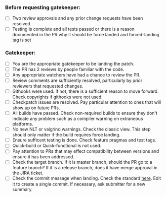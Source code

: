 ### Before requesting gatekeeper:

* [ ] Two review approvals and any prior change requests have been resolved.
* [ ] Testing is complete and all tests passed or there is a reason documented in the PR why it
      should be force landed and forced-landing tag is set

### Gatekeeper:

* [ ] You are the appropriate gatekeeper to be landing the patch.
* [ ] The PR has 2 reviews by people familiar with the code.
* [ ] Any appropriate watchers have had a chance to review the PR.
* [ ] Review comments are sufficiently resolved, particularly by prior reviewers that requested
      changes.
* [ ] Githooks were used. If not, there is a sufficient reason to move forward.  Check copyrights
      if githooks were not used.
* [ ] Checkpatch issues are resolved.  Pay particular attention to ones that will show up on future
      PRs.
* [ ] All builds have passed.  Check non-required builds to ensure they don't indicate any problem
      such as a compiler warning on extraneous platforms.
* [ ] No new NLT or valgrind warnings.  Check the classic view. This step should only matter if
      the build requires force landing.
* [ ] Ensure sufficent testing is done.   Check feature pragmas and test tags.
* [ ] Quick-build or Quick-functional is not used.
* [ ] Pay attention to PRs that may effect compatibility between versions and ensure it has been
      addressed.
* [ ] Check the target branch.   If it is master branch, should the PR go to a feature branch?  If
      it is a release branch, does it have merge approval in the JIRA ticket.
* [ ] Check the commit message when landing. Check the standard
      [here](https://daosio.atlassian.net/wiki/spaces/DC/pages/11133911069/Commit+Comments). Edit
      it to create a single commit. If necessary, ask submitter for a new summary.
